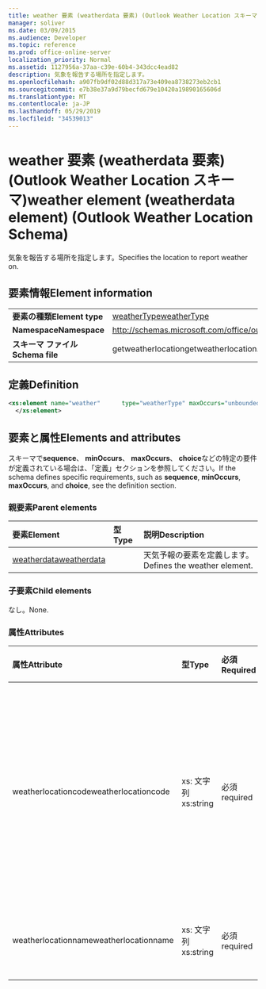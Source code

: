 ```yaml
---
title: weather 要素 (weatherdata 要素) (Outlook Weather Location スキーマ)
manager: soliver
ms.date: 03/09/2015
ms.audience: Developer
ms.topic: reference
ms.prod: office-online-server
localization_priority: Normal
ms.assetid: 1127956a-37aa-c39e-60b4-343dcc4ead82
description: 気象を報告する場所を指定します。
ms.openlocfilehash: a907fb9df02d88d317a73e409ea8738273eb2cb1
ms.sourcegitcommit: e7b38e37a9d79becfd679e10420a19890165606d
ms.translationtype: MT
ms.contentlocale: ja-JP
ms.lasthandoff: 05/29/2019
ms.locfileid: "34539013"
---
```

# <a name="weather-element-weatherdata-element-outlook-weather-location-schema"></a><span data-ttu-id="efe18-103">weather 要素 (weatherdata 要素) (Outlook Weather Location スキーマ)</span><span class="sxs-lookup"><span data-stu-id="efe18-103">weather element (weatherdata element) (Outlook Weather Location Schema)</span></span>

<span data-ttu-id="efe18-104">気象を報告する場所を指定します。</span><span class="sxs-lookup"><span data-stu-id="efe18-104">Specifies the location to report weather on.</span></span>
  
## <a name="element-information"></a><span data-ttu-id="efe18-105">要素情報</span><span class="sxs-lookup"><span data-stu-id="efe18-105">Element information</span></span>

|||
|:-----|:-----|
|<span data-ttu-id="efe18-106">**要素の種類**</span><span class="sxs-lookup"><span data-stu-id="efe18-106">**Element type**</span></span> <br/> |[<span data-ttu-id="efe18-107">weatherType</span><span class="sxs-lookup"><span data-stu-id="efe18-107">weatherType</span></span>](weathertype-complextype-outlook-weather-location-schema.md) <br/> |
|<span data-ttu-id="efe18-108">**Namespace**</span><span class="sxs-lookup"><span data-stu-id="efe18-108">**Namespace**</span></span> <br/> |http://schemas.microsoft.com/office/outlook/15/getweatherlocation.xsd  <br/> |
|<span data-ttu-id="efe18-109">**スキーマ ファイル**</span><span class="sxs-lookup"><span data-stu-id="efe18-109">**Schema file**</span></span> <br/> |<span data-ttu-id="efe18-110">getweatherlocation</span><span class="sxs-lookup"><span data-stu-id="efe18-110">getweatherlocation.xsd</span></span>  <br/> |
   
## <a name="definition"></a><span data-ttu-id="efe18-111">定義</span><span class="sxs-lookup"><span data-stu-id="efe18-111">Definition</span></span>

```XML
<xs:element name="weather"      type="weatherType" maxOccurs="unbounded"    >
  </xs:element>  

```

## <a name="elements-and-attributes"></a><span data-ttu-id="efe18-112">要素と属性</span><span class="sxs-lookup"><span data-stu-id="efe18-112">Elements and attributes</span></span>

<span data-ttu-id="efe18-113">スキーマで**sequence**、 **minOccurs**、 **maxOccurs**、 **choice**などの特定の要件が定義されている場合は、「定義」セクションを参照してください。</span><span class="sxs-lookup"><span data-stu-id="efe18-113">If the schema defines specific requirements, such as **sequence**, **minOccurs**, **maxOccurs**, and **choice**, see the definition section.</span></span> 
  
### <a name="parent-elements"></a><span data-ttu-id="efe18-114">親要素</span><span class="sxs-lookup"><span data-stu-id="efe18-114">Parent elements</span></span>

|<span data-ttu-id="efe18-115">**要素**</span><span class="sxs-lookup"><span data-stu-id="efe18-115">**Element**</span></span>|<span data-ttu-id="efe18-116">**型**</span><span class="sxs-lookup"><span data-stu-id="efe18-116">**Type**</span></span>|<span data-ttu-id="efe18-117">**説明**</span><span class="sxs-lookup"><span data-stu-id="efe18-117">**Description**</span></span>|
|:-----|:-----|:-----|
|[<span data-ttu-id="efe18-118">weatherdata</span><span class="sxs-lookup"><span data-stu-id="efe18-118">weatherdata</span></span>](weatherdata-element-outlook-weather-location-schema.md) <br/> ||<span data-ttu-id="efe18-119">天気予報の要素を定義します。</span><span class="sxs-lookup"><span data-stu-id="efe18-119">Defines the weather element.</span></span>  <br/> |
   
### <a name="child-elements"></a><span data-ttu-id="efe18-120">子要素</span><span class="sxs-lookup"><span data-stu-id="efe18-120">Child elements</span></span>

<span data-ttu-id="efe18-121">なし。</span><span class="sxs-lookup"><span data-stu-id="efe18-121">None.</span></span>
  
### <a name="attributes"></a><span data-ttu-id="efe18-122">属性</span><span class="sxs-lookup"><span data-stu-id="efe18-122">Attributes</span></span>

|<span data-ttu-id="efe18-123">**属性**</span><span class="sxs-lookup"><span data-stu-id="efe18-123">**Attribute**</span></span>|<span data-ttu-id="efe18-124">**型**</span><span class="sxs-lookup"><span data-stu-id="efe18-124">**Type**</span></span>|<span data-ttu-id="efe18-125">**必須**</span><span class="sxs-lookup"><span data-stu-id="efe18-125">**Required**</span></span>|<span data-ttu-id="efe18-126">**説明**</span><span class="sxs-lookup"><span data-stu-id="efe18-126">**Description**</span></span>|<span data-ttu-id="efe18-127">**可能な値**</span><span class="sxs-lookup"><span data-stu-id="efe18-127">**Possible values**</span></span>|
|:-----|:-----|:-----|:-----|:-----|
|<span data-ttu-id="efe18-128">weatherlocationcode</span><span class="sxs-lookup"><span data-stu-id="efe18-128">weatherlocationcode</span></span>  <br/> |<span data-ttu-id="efe18-129">xs: 文字列</span><span class="sxs-lookup"><span data-stu-id="efe18-129">xs:string</span></span>  <br/> |<span data-ttu-id="efe18-130">必須</span><span class="sxs-lookup"><span data-stu-id="efe18-130">required</span></span>  <br/> |<span data-ttu-id="efe18-131">同じ名前の複数の場所を区別するために、場所に関連付けられているコードを指定します。</span><span class="sxs-lookup"><span data-stu-id="efe18-131">Specifies a code that is associated with the location to distinguish multiple locations with the same name.</span></span>  <br/> |<span data-ttu-id="efe18-132">Xs: 文字列型の値</span><span class="sxs-lookup"><span data-stu-id="efe18-132">A value of the type xs:string</span></span>  <br/> |
|<span data-ttu-id="efe18-133">weatherlocationname</span><span class="sxs-lookup"><span data-stu-id="efe18-133">weatherlocationname</span></span>  <br/> |<span data-ttu-id="efe18-134">xs: 文字列</span><span class="sxs-lookup"><span data-stu-id="efe18-134">xs:string</span></span>  <br/> |<span data-ttu-id="efe18-135">必須</span><span class="sxs-lookup"><span data-stu-id="efe18-135">required</span></span>  <br/> |<span data-ttu-id="efe18-136">場所の名前を指定します。</span><span class="sxs-lookup"><span data-stu-id="efe18-136">Specifies the name of the location.</span></span>  <br/> |<span data-ttu-id="efe18-137">Xs: 文字列型の値</span><span class="sxs-lookup"><span data-stu-id="efe18-137">A value of the type xs:string</span></span>  <br/> |
   

